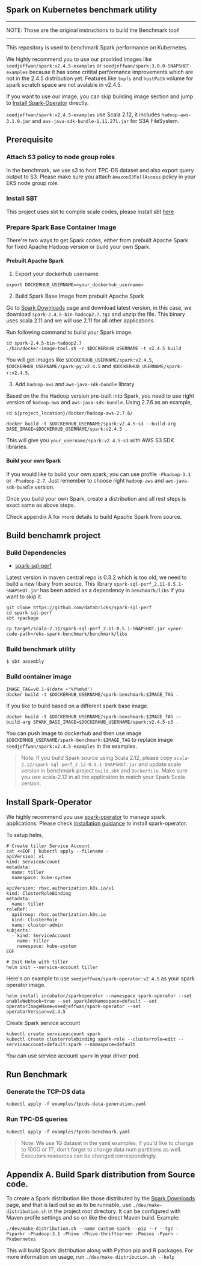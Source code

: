 ## Spark on Kubernetes benchmark utility

--------------

NOTE: Those are the original instructions to build the Benchmark tool!

--------------

This repository is used to benchmark Spark performance on Kubernetes.

We highly recommend you to use our provided images like `seedjeffwan/spark:v2.4.5-examples` or `seedjeffwan/spark:3.0.0-SNAPSHOT-examples` because it has some critital performance improvements which are not in the 2.4.5 distribution yet. Features like `tmpfs` and `hostPath` volume for spark scratch space are not avalable in v2.4.5.

If you want to use our image, you can skip building image section and jump to [Install Spark-Operator](#install-spark-operator) directly.

`seedjeffwan/spark:v2.4.5-examples` use Scala 2.12, it includes `hadoop-aws-3.1.0.jar` and `aws-java-sdk-bundle-1.11.271.jar` for S3A FileSystem.

## Prerequisite

### Attach S3 policy to node group roles

In the benchmark, we use s3 to host TPC-DS dataset and also export query output to S3. Please make sure you attach
`AmazonS3FullAccess` policy in your EKS node group role.

### Install SBT

This project uses sbt to compile scale codes, please install sbt [here](https://www.scala-sbt.org/1.x/docs/Setup.html)

### Prepare Spark Base Container Image

There're two ways to get Spark codes, either from prebuilt Apache Spark for fixed Apache Hadoop version or build your own Spark.

#### Prebuilt Apache Spark

1. Export your dockerhub username

  ```shell
  export DOCKERHUB_USERNAME=<your_dockerhub_username>
  ```

2. Build Spark Base Image from prebuilt Apache Spark

  Go to [Spark Downloads](https://spark.apache.org/downloads.html) page and download latest version, in this case, we download `spark-2.4.5-bin-hadoop2.7.tgz` and unzip the file. This binary uses scala 2.11 and we will use 2.11 for all other applications.

  Run following command to  build your Spark image.

  ```shell
  cd spark-2.4.5-bin-hadoop2.7
  ./bin/docker-image-tool.sh -r $DOCKERHUB_USERNAME -t v2.4.5 build
  ```

  You will get images like `$DOCKERHUB_USERNAME/spark:v2.4.5`, `$DOCKERHUB_USERNAME/spark-py:v2.4.5` and `$DOCKERHUB_USERNAME/spark-r:v2.4.5`.

3. Add `hadoop-aws` and `aws-java-sdk-bundle` library

  Based on the the Hadoop version pre-built into Spark, you need to use right version of `hadoop-aws` and `aws-java-sdk-bundle`. Using 2.7.6 as an example,

  ```
  cd ${project_location}/docker/hadoop-aws-2.7.6/

  docker build -t $DOCKERHUB_USERNAME/spark:v2.4.5-s3 --build-arg BASE_IMAGE=$DOCKERHUB_USERNAME/spark:v2.4.5 .
  ```

  This will give you `your_username/spark:v2.4.5-s3` with AWS S3 SDK libraries.


#### Build your own Spark

If you would like to build your own spark, you can use profile `-Phadoop-3.1` or `-Phadoop-2.7`. Just remember to choose right `hadoop-aws` and `aws-java-sdk-bundle` version.

Once you build your own Spark, create a distribution and all rest steps is exact same as above steps.

Check appendix A for more details to build Apache Spark from source.

## Build benchamrk project

### Build Dependencies
- [spark-sql-perf](https://github.com/databricks/spark-sql-perf)

Latest version in maven central repo is 0.3.2 which is too old, we need to build a new libary from source. This library `spark-sql-perf_2.11-0.5.1-SNAPSHOT.jar` has been added as a dependency in `benchmark/libs` if you want to skip it.

```
git clone https://github.com/databricks/spark-sql-perf
cd spark-sql-perf
sbt +package
```

```
cp target/scala-2.11/spark-sql-perf_2.11-0.5.1-SNAPSHOT.jar <your-code-path>/eks-spark-benchmark/benchmark/libs
```

### Build benchmark utility

```
$ sbt assembly
```

### Build container image

```
IMAGE_TAG=v0.1-$(date +'%Y%m%d')
docker build -t $DOCKERHUB_USERNAME/spark-benchmark:$IMAGE_TAG .
```

If you like to build based on a different spark base image.

```
docker build -t $DOCKERHUB_USERNAME/spark-benchmark:$IMAGE_TAG --build-arg SPARK_BASE_IMAGE=$DOCKERHUB_USERNAME/spark:v2.4.5-s3 .
```

You can push image to dockerhub and then use image `$DOCKERHUB_USERNAME/spark-benchmark:$IMAGE_TAG` to replace image `seedjeffwan/spark:v2.4.5-examples` in the examples.

> Note: If you build Spark source using Scala 2.12, please copy `scala-2.12/spark-sql-perf_2.12-0.5.1-SNAPSHOT.jar` and update scale version in benchmark project `build.sbt` and `Dockerfile`. Make sure you use scala-2.12 in all the application to match your Spark Scala version.


## Install Spark-Operator

We highly recommend you use [spark-operator](https://github.com/GoogleCloudPlatform/spark-on-k8s-operator) to manage spark applications. Please check [installation guidance](https://github.com/GoogleCloudPlatform/spark-on-k8s-operator#installation) to install spark-operator.

To setup helm,

```
# Create tiller Service Account
cat <<EOF | kubectl apply --filename -
apiVersion: v1
kind: ServiceAccount
metadata:
  name: tiller
  namespace: kube-system
---
apiVersion: rbac.authorization.k8s.io/v1
kind: ClusterRoleBinding
metadata:
  name: tiller
roleRef:
  apiGroup: rbac.authorization.k8s.io
  kind: ClusterRole
  name: cluster-admin
subjects:
  - kind: ServiceAccount
    name: tiller
    namespace: kube-system
EOF

# Init Helm with tiller
helm init --service-account tiller
```

Here's an example to use `seedjeffwan/spark-operator:v2.4.5` as your spark operator image.
```
helm install incubator/sparkoperator --namespace spark-operator --set enableWebhook=true --set sparkJobNamespace=default --set operatorImageName=seedjeffwan/spark-operator --set operatorVersion=v2.4.5
```

Create Spark service account

```
kubectl create serviceaccount spark
kubectl create clusterrolebinding spark-role --clusterrole=edit --serviceaccount=default:spark --namespace=default
```

You can use service account `spark` in your driver pod.

## Run Benchmark

### Generate the TCP-DS data

```shell
kubectl apply -f examples/tpcds-data-generation.yaml
```

### Run TPC-DS queries

```shell
kubectl apply -f examples/tpcds-benchmark.yaml
```

> Note: We use 1G dataset in the yaml examples, if you'd like to change to 100G or 1T, don't forget to change data num partitions as well. Executors resources can be changed correspondingly.

## Appendix A. Build Spark distribution from Source code.

To create a Spark distribution like those distributed by the [Spark Downloads](https://spark.apache.org/downloads.html) page, and that is laid out so as to be runnable, use `./dev/make-distribution.sh` in the project root directory. It can be configured with Maven profile settings and so on like the direct Maven build. Example:

```
./dev/make-distribution.sh --name custom-spark --pip --r --tgz -Psparkr -Phadoop-3.1 -Phive -Phive-thriftserver -Pmesos -Pyarn -Pkubernetes
```

This will build Spark distribution along with Python pip and R packages. For more information on usage, run `./dev/make-distribution.sh --help`